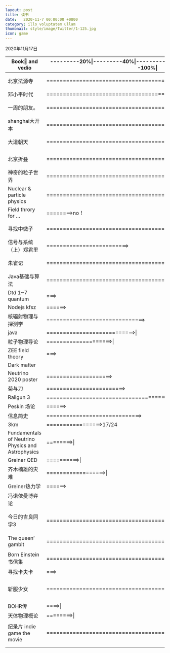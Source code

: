 ```yaml
---
layout: post
title: 读书
date:   2020-11-7 00:00:00 +0800
category: illo voluptatem ullam
thumbnail: style/image/Twitter/1-125.jpg
icon: game
---
```






2020年11月17日

| Book📕 and vedio                                     | ---------20%\|---------40%\|---------60%\|---------80%\|--------100%\| | stars | Finished date  |
| --------------------------------------------------- | ------------------------------------------------------------ | ----- | -------------- |
| 北京法源寺                                          | =========================================>\|                 | 4/5   | 2020年8月21日  |
| 邓小平时代                                          | ========================================>\|                  | 4/5   |                |
| 一周的朋友。                                        | =============================================================>\| | 3.5/5 | 2020年9月19日  |
| shanghai大开本                                      | =============================================================>\| | 4/5   | 2020年9月9日   |
| 大道朝天                                            | =============================================================>\| | 3.5/5 | 2020年9月14日  |
| 北京折叠                                            | =============================================================>\| | 3/5   | 2020年10月7日  |
| 神奇的粒子世界                                      | =============================================================>\| | 5/5   | 2020年9月11日  |
| Nuclear   & particle physics                        | ====================================================>\|      | 3.5/5 |                |
| Field   throry for …                                | ========>no！                                                | 3/5   |                |
| 寻找中微子                                          | ======================================================>\|    | 4/5   | 2020年9月26日  |
| 信号与系统（上）郑君里                              | =========================>                                   |       |                |
| 朱雀记                                              | ======================================================>\|    | 3/5   | 2020年10月2日  |
| Java基础与算法                                      | ==============================================>\|            | 3/5   | 2020年9月17日  |
| Dtd   1~7 quantum                                   | ===>                                                         |       |                |
| Nodejs   kfsz                                       | ======>                                                      |       |                |
| 核辐射物理与探测学                                  | ==============================>                              | 4.5/5 |                |
| java                                                | ===========================>\|                               |       |                |
| 粒子物理导论                                        | ====================>\|                                      | 4/5   |                |
| ZEE   field theory                                  | ===>                                                         |       |                |
| Dark   matter                                       |                                                              |       |                |
| Neutrino   2020 poster                              | ====================>                                        | 3/    |                |
| 菊与刀                                              | ========================>                                    |       |                |
| Railgun   3                                         | =====================================>\|                     | 3/5   |                |
| Peskin 场论                                         | ======>                                                      |       |                |
| 信息简史                                            | =============================>                               | 2.5/5 |                |
| 3km                                                 | =================>17/24                                      |       |                |
| Fundamentals   of Neutrino Physics and Astrophysics | ========>\|                                                  |       |                |
| Greiner  QED                                        | ==========>\|                                                |       |                |
| 齐木楠雄的灾难                                      | ==================>\|                                        |       |                |
| Greiner热力学                                       | ======>                                                      |       |                |
| 冯诺依曼博弈论                                      |                                                              |       |                |
| 今日的吉良同学3                                     | ======================================================>\|    | 3/5   | 2020年10月25日 |
| The   queen’ gambit                                 | ======================================================>\|    | 3.5/5 | 2020年11月2日  |
| Born Einstein 书信集                                | ======================================================>\|    | 4.5/5 | 2020年11月9日  |
| 寻找卡夫卡                                          | ===>                                                         |       |                |
| 斩服少女                                            | =====================================================>       | 5/5   | 2020年11月14日 |
| BOHR传                                              | ====>\|                                                      |       |                |
| 天体物理概论                                        | ========>\|                                                  | 4/5   |                |
| 纪录片 indie game the movie                         | =====================================================>\|     | 3.5/5 | 2020年11月17日 |
|                                                     |                                                              |       |                |


















